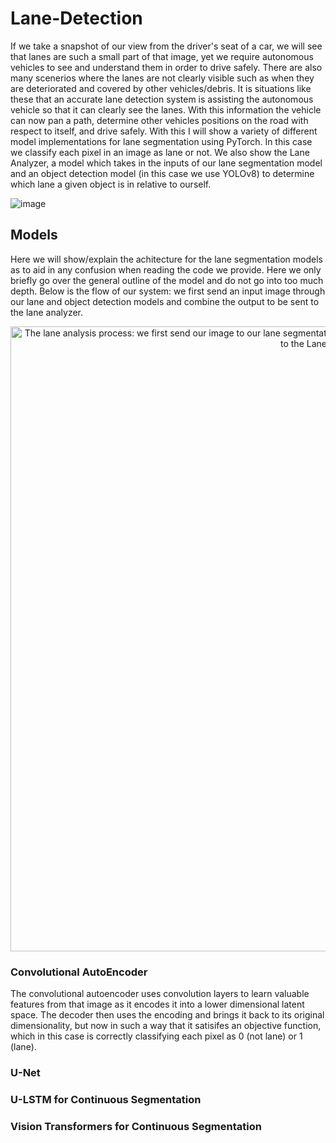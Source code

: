 # Lane-Detection

If we take a snapshot of our view from the driver's seat of a car, we will see that lanes are such a small part of that image, yet we require autonomous vehicles to see and understand them in order to drive safely. There are also many scenerios where the lanes are not clearly visible such as when they are deteriorated and covered by other vehicles/debris. It is situations like these that an accurate lane detection system is assisting the autonomous vehicle so that it can clearly see the lanes. With this information the vehicle can now pan a path, determine other vehicles positions on the road with respect to itself, and drive safely. With this I will show a variety of different model implementations for lane segmentation using PyTorch. In this case we classify each pixel in an image as lane or not. We also show the Lane Analyzer, a model which takes in the inputs of our lane segmentation model and an object detection model (in this case we use YOLOv8) to determine which lane a given object is in relative to ourself. 

![image](https://github.com/chaza011/Lane-Detection/assets/118681555/2de4c829-3c42-4fd0-accc-c282b00496e5)


## Models
Here we will show/explain the achitecture for the lane segmentation models as to aid in any confusion when reading the code we provide. Here we only briefly go over the general outline of the model and do not go into too much depth. Below is the flow of our system: we first send an input image through our lane and object detection models and combine the output to be sent to the lane analyzer. 

<p align="center">
  <img src="https://github.com/chaza011/Lane-Detection/blob/main/Screenshot%202023-11-10%20101525.png" 
  alt="The lane analysis process: we first send our image to our lane segmentation model and object detector. Then we combine both outputs and send it to the Lane Analyzer" width="1000"/>
</p>

### Convolutional AutoEncoder
The convolutional autoencoder uses convolution layers to learn valuable features from that image as it encodes it into a lower dimensional latent space. The decoder then uses the encoding and brings it back to its original dimensionality, but now in such a way that it satisifes an objective function, which in this case is correctly classifying each pixel as 0 (not lane) or 1 (lane). 
### U-Net

### U-LSTM for Continuous Segmentation

### Vision Transformers for Continuous Segmentation
